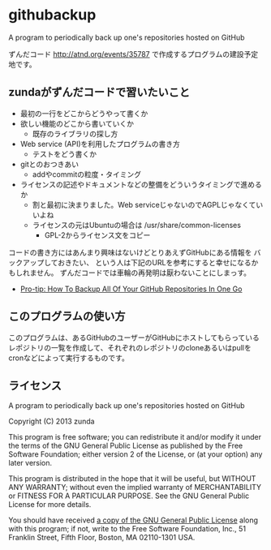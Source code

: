 githubackup
===========

A program to periodically back up one's repositories hosted on GitHub

ずんだコード http://atnd.org/events/35787
で作成するプログラムの建設予定地です。

zundaがずんだコードで習いたいこと
---------------------------------
* 最初の一行をどこからどうやって書くか
* 欲しい機能のどこから書いていくか
  * 既存のライブラリの探し方
* Web service (API)を利用したプログラムの書き方
  * テストをどう書くか
* gitとのおつきあい
  * addやcommitの粒度・タイミング
* ライセンスの記述やドキュメントなどの整備をどういうタイミングで進めるか
  * 割と最初に決まりました。Web serviceじゃないのでAGPLじゃなくていいよね
  * ライセンスの元はUbuntuの場合は /usr/share/common-licenses
    * GPL-2からライセンス文をコピー

コードの書き方にはあんまり興味はないけどとりあえずGitHubにある情報を
バックアップしておきたい、
という人は下記のURLを参考にすると幸せになるかもしれません。
ずんだコードでは車輪の再発明は厭わないことにしまっす。

* [Pro-tip: How To Backup All Of Your GitHub Repositories In One Go](http://addyosmani.com/blog/backing-up-a-github-account/)

このプログラムの使い方
----------------------
このプログラムは、あるGitHubのユーザーがGitHubにホストしてもらっている
レポジトリの一覧を作成して、それぞれのレポジトリのcloneあるいはpullを
cronなどによって実行するものです。

ライセンス
----------
A program to periodically back up one's repositories hosted on GitHub

Copyright (C) 2013 zunda <zunda at freeshell.org>

This program is free software; you can redistribute it and/or modify
it under the terms of the GNU General Public License as published by
the Free Software Foundation; either version 2 of the License, or
(at your option) any later version.

This program is distributed in the hope that it will be useful,
but WITHOUT ANY WARRANTY; without even the implied warranty of
MERCHANTABILITY or FITNESS FOR A PARTICULAR PURPOSE.  See the
GNU General Public License for more details.

You should have received [a copy of the GNU General Public License](GPL-2.txt) along
with this program; if not, write to the Free Software Foundation, Inc.,
51 Franklin Street, Fifth Floor, Boston, MA 02110-1301 USA.

